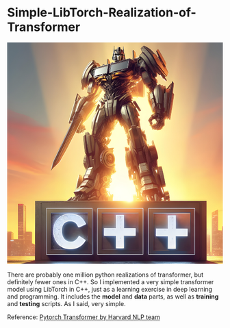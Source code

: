 # Simple-LibTorch-Realization-of-Transformer

<img src="transformer_cpp.png" alt="Transformer in C++" width="600">

There are probably one million python realizations of transformer, but definitely fewer ones in C++. So I implemented a very simple transformer model using LibTorch in C++, just as a learning exercise in deep learning and programming. It includes the **model** and **data** parts, as well as **training** and **testing** scripts. As I said, very simple.

Reference: [Pytorch Transformer by Harvard NLP team](https://nlp.seas.harvard.edu/annotated-transformer/)

  
